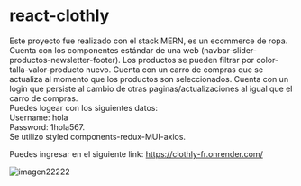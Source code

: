 # react-clothly
Este proyecto fue realizado con el stack MERN, es un ecommerce de ropa. Cuenta con los componentes estándar de una web (navbar-slider-productos-newsletter-footer).
Los productos se pueden filtrar por color-talla-valor-producto nuevo. Cuenta con un carro de compras que se actualiza al momento que los productos son seleccionados. Cuenta con un login que persiste al cambio de otras paginas/actualizaciones al igual que el carro de compras.<br> 
Puedes logear con los siguientes datos:<br> Username: hola <br> Password: 1hola567. <br> Se utilizo styled components-redux-MUI-axios.

Puedes ingresar en el siguiente link: https://clothly-fr.onrender.com/

![imagen22222](https://user-images.githubusercontent.com/75914262/205413156-ced741dc-a4af-4b6f-8a62-263f4c6b4d6e.png)
